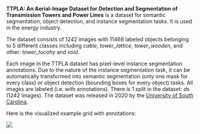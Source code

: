 **TTPLA: An Aerial-Image Dataset for Detection and Segmentation of Transmission Towers and Power Lines** is a dataset for semantic segmentation, object detection, and instance segmentation tasks. It is used in the energy industry.

The dataset consists of 1242 images with 11468 labeled objects belonging to 5 different classes including *cable*, *tower_lattice*, *tower_wooden*, and other: *tower_tucohy* and *void*.

Each image in the TTPLA dataset has pixel-level instance segmentation annotations. Due to the nature of the instance segmentation task, it can be automatically transformed into semantic segmentation (only one mask for every class) or object detection (bounding boxes for every object) tasks. All images are labeled (i.e. with annotations). There is 1 split in the dataset: *ds* (1242 images). The dataset was released in 2020 by the [University of South Carolina](https://sc.edu/).

Here is the visualized example grid with annotations:

<img src="https://github.com/dataset-ninja/ttpla/raw/main/visualizations/side_annotations_grid.png">
